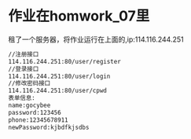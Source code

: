 # 作业在homwork_07里

租了一个服务器，将作业运行在上面的,ip:114.116.244.251

```bash
//注册接口
114.116.244.251:80/user/register
//登录接口
114.116.244.251:80/user/login
//修改密码接口
114.116.244.251:80/user/cpwd
表单信息:
name:gocybee
password:123456
phone:12345678911
newPassword:kjbdfkjsdbs
```
